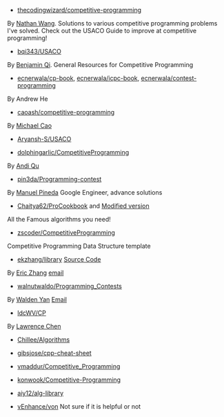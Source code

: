 - [thecodingwizard/competitive-programming](https://github.com/thecodingwizard/competitive-programming)

By [Nathan Wang](https://thecodingwizard.me/). Solutions to various competitive programming problems I've solved. Check out the USACO Guide to improve at competitive programming!

- [bqi343/USACO](https://github.com/bqi343/USACO)

By [Benjamin Qi](bqi343@gmail.com). General Resources for Competitive Programming

- [ecnerwala/cp-book](https://github.com/ecnerwala/cp-book), [ecnerwala/icpc-book](https://github.com/ecnerwala/icpc-book), [ecnerwala/contest-programming](https://github.com/ecnerwala/contest-programming)

By Andrew He

- [caoash/competitive-programming](https://github.com/caoash/competitive-programming)

By [Michael Cao](cao.michael14@gmail.com)

- [Aryansh-S/USACO](https://github.com/Aryansh-S/USACO)

- [dolphingarlic/CompetitiveProgramming](https://github.com/dolphingarlic/CompetitiveProgramming)

By [Andi Qu](https://www.andiqu.com/)

- [pin3da/Programming-contest](https://github.com/pin3da/Programming-contest)

By [Manuel Pineda](https://pin3da.github.io/about/) Google Engineer, advance solutions

- [Chaitya62/ProCookbook](https://github.com/Chaitya62/ProCookbook) and [Modified version](https://github.com/khokho/ProCookbook)

All the Famous algorithms you need!

- [zscoder/CompetitiveProgramming](https://github.com/zscoder/CompetitiveProgramming)

Competitive Programming Data Structure template

- [ekzhang/library](https://ekzlib.herokuapp.com/home) [Source Code](https://github.com/ekzhang/library)

By [Eric Zhang](https://www.ekzhang.com/) [email](ekzhang1@gmail.com)

- [walnutwaldo/Programming_Contests](https://github.com/walnutwaldo/Programming_Contests)

By [Walden Yan](https://walnutwaldo.github.io/) [Email](waldenyan20@gmail.com)

- [ldcWV/CP](https://github.com/ldcWV/CP)

By [Lawrence Chen]()

- [Chillee/Algorithms](https://github.com/Chillee/Algorithms)
- [gibsjose/cpp-cheat-sheet](https://github.com/gibsjose/cpp-cheat-sheet)
- [vmaddur/Competitive_Programming](https://github.com/vmaddur/Competitive_Programming)
- [konwook/Competitive-Programming](https://github.com/konwook/Competitive-Programming)
- [aiy12/alg-library](https://github.com/aiy12/alg-library)

- [vEnhance/von](https://github.com/vEnhance/von) Not sure if it is helpful or not

